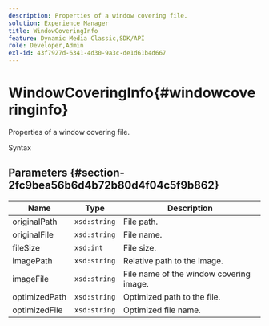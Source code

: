 ```yaml
---
description: Properties of a window covering file.
solution: Experience Manager
title: WindowCoveringInfo
feature: Dynamic Media Classic,SDK/API
role: Developer,Admin
exl-id: 43f7927d-6341-4d30-9a3c-de1d61b4d667
---
```

# WindowCoveringInfo{#windowcoveringinfo}

Properties of a window covering file.

 Syntax 

## Parameters {#section-2fc9bea56b6d4b72b80d4f04c5f9b862}

|  Name  | Type  | Description  |
|---|---|---|
|  originalPath  | `xsd:string`  | File path.  |
|  originalFile  | `xsd:string`  | File name.  |
|  fileSize  | `xsd:int`  | File size.  |
|  imagePath  | `xsd:string`  | Relative path to the image.  |
|  imageFile  | `xsd:string`  | File name of the window covering image.  |
|  optimizedPath  | `xsd:string`  | Optimized path to the file.  |
|  optimizedFile  | `xsd:string`  | Optimized file name.  |
